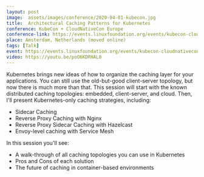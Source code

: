 ```yaml
---
layout: post
image:  assets/images/conference/2020-04-01-kubecon.jpg
title:  Architectural Caching Patterns for Kubernetes
conference: KubeCon + CloudNativeCon Europe
conference-link: https://events.linuxfoundation.org/events/kubecon-cloudnativecon-europe-2020/
place: Amsterdam, Netherlands (moved online)
tags: [Talk]
event: https://events.linuxfoundation.org/events/kubecon-cloudnativecon-europe-2020/
video: https://youtu.be/poO6KDRHAL0
---
```


Kubernetes brings new ideas of how to organize the caching layer for your applications. You can still use the old-but-good client-server topology, but now there is much more than that. This session will start with the known distributed caching topologies: embedded, client-server, and cloud. Then, I'll present Kubernetes-only caching strategies, including:
- Sidecar Caching
- Reverse Proxy Caching with Nginx
- Reverse Proxy Sidecar Caching with Hazelcast
- Envoy-level caching with Service Mesh

In this session you'll see:
- A walk-through of all caching topologies you can use in Kubernetes
- Pros and Cons of each solution
- The future of caching in container-based environments
